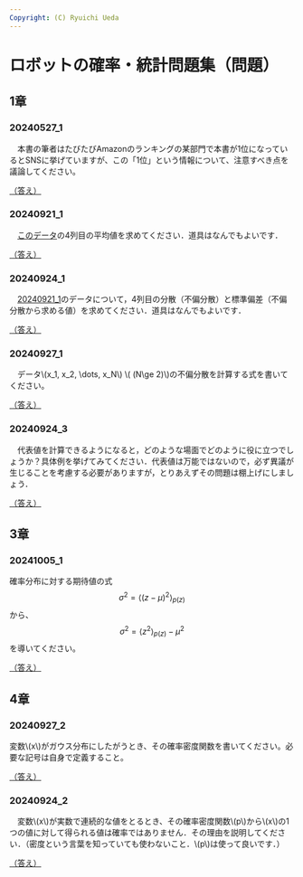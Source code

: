 ```yaml
---
Copyright: (C) Ryuichi Ueda
---
```


# ロボットの確率・統計問題集（問題）

## 1章

### 20240527_1

　本書の筆者はたびたびAmazonのランキングの某部門で本書が1位になっているとSNSに挙げていますが、この「1位」という情報について、注意すべき点を議論してください。

[（答え）](/?page=robot_and_stats_answers#20240527_1)

### 20240921_1

　[このデータ](https://raw.githubusercontent.com/ryuichiueda/LNPR_BOOK_CODES/refs/heads/master/sensor_data/sensor_data_200.txt)の4列目の平均値を求めてください．道具はなんでもよいです．

[（答え）](/?page=robot_and_stats_answers#20240921_1)

### 20240924_1

　[20240921_1](#20240921_1)のデータについて，4列目の分散（不偏分散）と標準偏差（不偏分散から求める値）を求めてください．道具はなんでもよいです．

[（答え）](/?page=robot_and_stats_answers#20240924_1)

### 20240927_1

　データ\\(x_1, x_2, \dots, x_N\\) \\( (N\ge 2)\\)の不偏分散を計算する式を書いてください。

[（答え）](/?page=robot_and_stats_answers#20240927_1)

### 20240924_3

　代表値を計算できるようになると，どのような場面でどのように役に立つでしょうか？具体例を挙げてみてください．代表値は万能ではないので，必ず異議が生じることを考慮する必要がありますが，とりあえずその問題は棚上げにしましょう．

[（答え）](/?page=robot_and_stats_answers#20240924_3)

## 3章

### 20241005_1

確率分布に対する期待値の式
$$\sigma^2 = \langle (z - \mu)^2 \rangle_{p(z)}$$
から、
$$\sigma^2 = \langle z^2 \rangle_{p(z)} - \mu^2$$
を導いてください。

[（答え）](/?page=robot_and_stats_answers#20241005_1)

## 4章

### 20240927_2

変数\\(x\\)がガウス分布にしたがうとき、その確率密度関数を書いてください。必要な記号は自身で定義すること。

[（答え）](/?page=robot_and_stats_answers#20240927_2)

### 20240924_2

　変数\\(x\\)が実数で連続的な値をとるとき、その確率密度関数\\(p\\)から\\(x\\)の1つの値に対して得られる値は確率ではありません．その理由を説明してください．（密度という言葉を知っていても使わないこと．\\(p\\)は使って良いです．）

[（答え）](/?page=robot_and_stats_answers#20240924_2)
